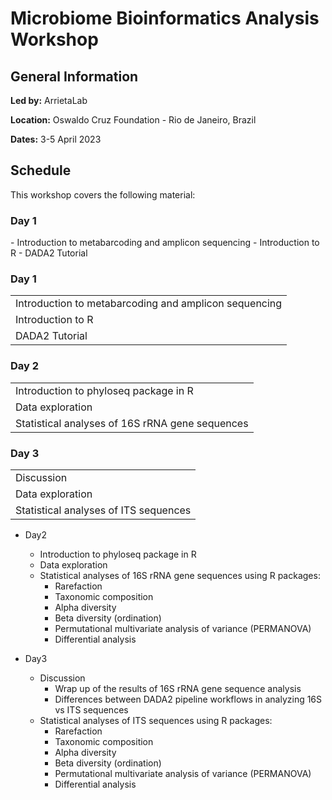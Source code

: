 # Microbiome Bioinformatics Analysis Workshop

<h2 id="general">General Information</h2>

<p id="by">
  <strong>Led by:</strong>
  ArrietaLab
</p>

<p id="loc">
  <strong>Location:</strong>
  Oswaldo Cruz Foundation - Rio de Janeiro, Brazil
</p>

<p id="date">
  <strong>Dates:</strong>
  3-5 April 2023
</p>

<h2 id="schedule">Schedule</h2>
<p id="note">
This workshop covers the following material:
</p>


<h3>Day 1</h3>
 - Introduction to metabarcoding and amplicon sequencing
 - Introduction to R
 - DADA2 Tutorial
 <p>
  
 </p>

<div class="row">
  <div class="col-md-6">
    <h3>Day 1</h3>
    <table class="table table-striped">
      <tr> <td>Introduction to metabarcoding and amplicon sequencing</td> </tr>
      <tr> <td>Introduction to R</td> </tr>
      <tr> <td>DADA2 Tutorial</td> </tr>
    </table>
  </div>
  <p>
  
  </p>

<div class="row">
  <div class="col-md-6">
    <h3>Day 2</h3>
    <table class="table table-striped">
      <tr> <td>Introduction to phyloseq package in R</td> </tr>
      <tr> <td>Data exploration</td> </tr>
      <tr> <td>Statistical analyses of 16S rRNA gene sequences</td></tr>
    </table>
  </div>
  <p>
  
  </p>
  
  <div class="row">
  <div class="col-md-6">
    <h3>Day 3</h3>
    <table class="table table-striped">
      <tr> <td>Discussion</td> </tr>
      <tr> <td>Data exploration</td> </tr>
      <tr> <td>Statistical analyses of ITS sequences</td></tr>
    </table>
  </div>
  <p>
  
  </p>
  
- Day2 
  - Introduction to phyloseq package in R
  - Data exploration
  - Statistical analyses of 16S rRNA gene sequences using R packages: 
    - Rarefaction 
    - Taxonomic composition 
    - Alpha diversity 
    - Beta diversity (ordination)
    - Permutational multivariate analysis of variance (PERMANOVA)
    - Differential analysis 
  
- Day3 
  - Discussion
    - Wrap up of the results of 16S rRNA gene sequence analysis 
    - Differences between DADA2 pipeline workflows in analyzing 16S vs ITS sequences  
  - Statistical analyses of ITS sequences using R packages: 
    - Rarefaction 
    - Taxonomic composition 
    - Alpha diversity 
    - Beta diversity (ordination)
    - Permutational multivariate analysis of variance (PERMANOVA)
    - Differential analysis 


